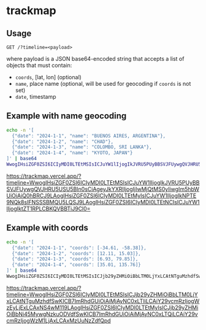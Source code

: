 # trackmap

## Usage

```
GET /?timeline=<payload>
```

where payload is a JSON base64-encoded string that accepts a list of objects that must contain:

- `coords`, [lat, lon] (optional)
- `name`, place name (optional, will be used for geocoding if `coords` is not set)
- `date`, timestamp

## Example with name geocoding

```bash
echo -n '[
  {"date": "2024-1-1", "name": "BUENOS AIRES, ARGENTINA"},
  {"date": "2024-1-2", "name": "CHAD"},
  {"date": "2024-1-3", "name": "COLOMBO, SRI LANKA"},
  {"date": "2024-1-4", "name": "KYOTO, JAPAN"}
]' | base64
WwogIHsiZGF0ZSI6ICIyMDI0LTEtMSIsICJuYW1lIjogIkJVRU5PUyBBSVJFUywgQVJHRU5USU5BIn0sCiAgeyJkYXRlIjogIjIwMjQtMS0yIiwgIm5hbWUiOiAiQ0hBRCJ9LAogIHsiZGF0ZSI6ICIyMDI0LTEtMyIsICJuYW1lIjogIkNPTE9NQk8sIFNSSSBMQU5LQSJ9LAogIHsiZGF0ZSI6ICIyMDI0LTEtNCIsICJuYW1lIjogIktZT1RPLCBKQVBBTiJ9Cl0=
```

https://trackmap.vercel.app/?timeline=WwogIHsiZGF0ZSI6ICIyMDI0LTEtMSIsICJuYW1lIjogIkJVRU5PUyBBSVJFUywgQVJHRU5USU5BIn0sCiAgeyJkYXRlIjogIjIwMjQtMS0yIiwgIm5hbWUiOiAiQ0hBRCJ9LAogIHsiZGF0ZSI6ICIyMDI0LTEtMyIsICJuYW1lIjogIkNPTE9NQk8sIFNSSSBMQU5LQSJ9LAogIHsiZGF0ZSI6ICIyMDI0LTEtNCIsICJuYW1lIjogIktZT1RPLCBKQVBBTiJ9Cl0=

## Example with coords

```bash
echo -n '[
  {"date": "2024-1-1", "coords": [-34.61, -58.38]},
  {"date": "2024-1-2", "coords": [12.11, 15.03]},
  {"date": "2024-1-3", "coords": [6.93, 79.85]},
  {"date": "2024-1-4", "coords": [35.01, 135.76]}
]' | base64
WwogIHsiZGF0ZSI6ICIyMDI0LTEtMSIsICJjb29yZHMiOiBbLTM0LjYxLCAtNTguMzhdfSwKICB7ImRhdGUiOiAiMjAyNC0xLTIiLCAiY29vcmRzIjogWzEyLjExLCAxNS4wM119LAogIHsiZGF0ZSI6ICIyMDI0LTEtMyIsICJjb29yZHMiOiBbNi45MywgNzkuODVdfSwKICB7ImRhdGUiOiAiMjAyNC0xLTQiLCAiY29vcmRzIjogWzM1LjAxLCAxMzUuNzZdfQpd
```

https://trackmap.vercel.app/?timeline=WwogIHsiZGF0ZSI6ICIyMDI0LTEtMSIsICJjb29yZHMiOiBbLTM0LjYxLCAtNTguMzhdfSwKICB7ImRhdGUiOiAiMjAyNC0xLTIiLCAiY29vcmRzIjogWzEyLjExLCAxNS4wM119LAogIHsiZGF0ZSI6ICIyMDI0LTEtMyIsICJjb29yZHMiOiBbNi45MywgNzkuODVdfSwKICB7ImRhdGUiOiAiMjAyNC0xLTQiLCAiY29vcmRzIjogWzM1LjAxLCAxMzUuNzZdfQpd

